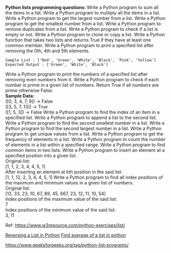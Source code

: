 **Python lists programming questions:**
Write a Python program to sum all the items in a list.
Write a Python program to multiply all the items in a list.
Write a Python program to get the largest number from a list.
Write a Python program to get the smallest number from a list.
Write a Python program to remove duplicates from a list.
Write a Python program to check if a list is empty or not.
Write a Python program to clone or copy a list.
Write a Python function that takes two lists and returns True if they have at least one common member.
Write a Python program to print a specified list after removing the 0th, 4th and 5th elements.  

    Sample List : ['Red', 'Green', 'White', 'Black', 'Pink', 'Yellow']  
    Expected Output : ['Green', 'White', 'Black']
 Write a Python program to print the numbers of a specified list after removing even numbers from it.
 Write a Python program to check if each number is prime in a given list of numbers. Return True if all numbers are prime otherwise False.  
**Sample Data:**  
([0, 3, 4, 7, 9]) -> False  
([3, 5, 7, 13]) -> True  
([1, 5, 3]) -> False
Write a Python program to find the index of an item in a specified list.
Write a Python program to append a list to the second list.
Write a Python program to find the second smallest number in a list.
Write a Python program to find the second largest number in a list.
Write a Python program to get unique values from a list.
Write a Python program to get the frequency of elements in a list.
Write a Python program to count the number of elements in a list within a specified range.
Write a Python program to find common items in two lists.
Write a Python program to insert an element at a specified position into a given list.  
Original list:  
[1, 1, 2, 3, 4, 4, 5, 1]  
After inserting an element at kth position in the said list:  
[1, 1, 12, 2, 3, 4, 4, 5, 1]
Write a Python program to find all index positions of the maximum and minimum values in a given list of numbers.  
Original list:  
[12, 33, 23, 10, 67, 89, 45, 667, 23, 12, 11, 10, 54]  
Index positions of the maximum value of the said list:  
7  
Index positions of the minimum value of the said list:  
3, 11


Ref: https://www.w3resource.com/python-exercises/list/

[Reversing a List in Python](https://www.geeksforgeeks.org/python-reversing-list/ "Reversing a List in Python")
[Find average of a list in python](https://www.geeksforgeeks.org/find-average-list-python/ "Find average of a list in python")

https://www.geeksforgeeks.org/tag/python-list-programs/
<!--stackedit_data:
eyJoaXN0b3J5IjpbLTE3NzQ5Mjc2NjEsLTEzNTg2MTI2MThdfQ
==
-->